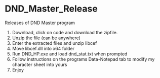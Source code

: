 # DND_Master_Release
Releases of DND Master program

1. Download, click on code and download the zipfile.
2. Unzip the file (can be anywhere)
3. Enter the extracted files and unzip libcef
4. Move libcef.dll into x64 folder
5. Run DND_HP.exe and load dnd_stat.txt when prompted
6. Follow instructions on the programs Data-Notepad tab to modify my character sheet into yours
7. Enjoy
